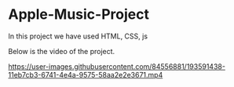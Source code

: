 # Apple-Music-Project

In this project we have used HTML, CSS, js

Below is the video of the project.

https://user-images.githubusercontent.com/84556881/193591438-11eb7cb3-6741-4e4a-9575-58aa2e2e3671.mp4

